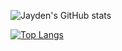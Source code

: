 ![Jayden's GitHub stats](https://github-readme-stats.vercel.app/api?username=AmJayden&count_private=true&include_all_commits=true)

[![Top Langs](https://github-readme-stats.vercel.app/api/top-langs/?username=AmJayden)](https://github.com/anuraghazra/github-readme-stats)
